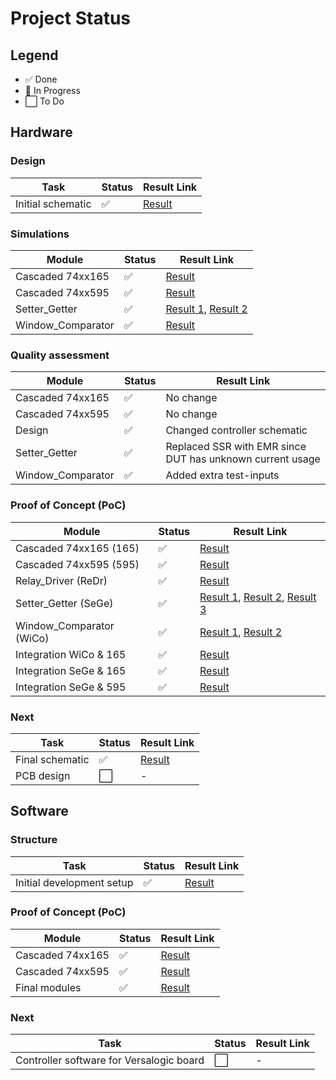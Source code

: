 # Project Status

## Legend
- ✅ Done
- 🔄 In Progress
- ⬜ To Do

## Hardware

### Design
| Task              | Status | Result Link |
|-------------------|--------|-------------|
| Initial schematic | ✅     | [Result](https://github.com/Pynckels/versalogic_board_tester/tree/main/hardware/design) |

### Simulations
| Module            | Status | Result Link |
|-------------------|--------|-------------|
| Cascaded 74xx165  | ✅     | [Result](https://github.com/Pynckels/versalogic_board_tester/blob/main/hardware/simulations/Cascaded_74xx165/result/tb_cascaded_74xx165.png) |
| Cascaded 74xx595  | ✅     | [Result](https://github.com/Pynckels/versalogic_board_tester/blob/main/hardware/simulations/Cascaded_74xx595/result/tb_cascaded_74xx595.png) |
| Setter_Getter     | ✅     | [Result 1](https://github.com/Pynckels/versalogic_board_tester/blob/main/hardware/simulations/Setter_Getter/result/Setter_Getter_Board-to-Controller.png), [Result 2](https://github.com/Pynckels/versalogic_board_tester/blob/main/hardware/simulations/Setter_Getter/result/Setter_Getter_Controller-to-Board.png) |
| Window_Comparator | ✅     | [Result](https://github.com/Pynckels/versalogic_board_tester/blob/main/hardware/simulations/Window_Comparator/result/Window_Comparator.png) |

### Quality assessment
| Module                    | Status | Result Link |
|---------------------------|--------|-------------|
| Cascaded 74xx165          | ✅     | No change |
| Cascaded 74xx595          | ✅     | No change |
| Design                    | ✅     | Changed controller schematic |
| Setter_Getter             | ✅     | Replaced SSR with EMR since DUT has unknown current usage |
| Window_Comparator         | ✅     | Added extra test-inputs |

### Proof of Concept (PoC)
| Module                    | Status | Result Link |
|---------------------------|--------|-------------|
| Cascaded 74xx165  (165)   | ✅     | [Result](https://github.com/Pynckels/versalogic_board_tester/blob/main/hardware/proofs_of_concept/Cascaded_74xx165/result/Cascaded_74xx165_output.png) |
| Cascaded 74xx595  (595)   | ✅     | [Result](https://github.com/Pynckels/versalogic_board_tester/blob/main/hardware/proofs_of_concept/Cascaded_74xx595/result/Cascaded_74xx595_output.png) |
| Relay_Driver      (ReDr)  | ✅     | [Result](https://github.com/Pynckels/versalogic_board_tester/blob/main/hardware/proofs_of_concept/Relay_Driver/result/Relay_Driver_output.png) |
| Setter_Getter     (SeGe)  | ✅     | [Result 1](https://github.com/Pynckels/versalogic_board_tester/blob/main/hardware/proofs_of_concept/Setter_Getter/result/Getter_output.png), [Result 2](https://github.com/Pynckels/versalogic_board_tester/blob/main/hardware/proofs_of_concept/Setter_Getter/result/Setter_output.png), [Result 3](https://github.com/Pynckels/versalogic_board_tester/blob/main/hardware/proofs_of_concept/Setter_Getter/result/Inverter_output.png) |
| Window_Comparator (WiCo)  | ✅     | [Result 1](https://github.com/Pynckels/versalogic_board_tester/blob/main/hardware/proofs_of_concept/Window_Comparator/result/Window_Comparator_output_input.png), [Result 2](https://github.com/Pynckels/versalogic_board_tester/blob/main/hardware/proofs_of_concept/Window_Comparator/result/Window_Comparator_output_floating.png) |
| Integration WiCo & 165    | ✅     | [Result](https://github.com/Pynckels/versalogic_board_tester/blob/main/hardware/proofs_of_concept/Window_Comparator/result/Window_Comparator_74xx165_output.txt) |
| Integration SeGe & 165    | ✅     | [Result](https://github.com/Pynckels/versalogic_board_tester/blob/main/hardware/proofs_of_concept/Setter_Getter/result/Getter_74xx165_output.txt) |
| Integration SeGe & 595    | ✅     | [Result](https://github.com/Pynckels/versalogic_board_tester/blob/main/hardware/proofs_of_concept/Setter_Getter/result/Setter_74xx595_output.png) |

### Next
| Task                       | Status | Result Link |
|----------------------------|--------|-------------|
| Final schematic            | ✅    | [Result](https://github.com/Pynckels/versalogic_board_tester/tree/main/hardware/design) |
| PCB design                 | ⬜    | - |

## Software

### Structure
| Task                        | Status | Result Link |
|-----------------------------|--------|-------------|
| Initial development setup   | ✅     | [Result](https://github.com/Pynckels/versalogic_board_tester/tree/main/software/design) |

### Proof of Concept (PoC)
| Module           | Status | Result Link |
|------------------|--------|-------------|
| Cascaded 74xx165 | ✅     | [Result](https://github.com/Pynckels/versalogic_board_tester/blob/main/hardware/proofs_of_concept/Cascaded_74xx165/result/Cascaded_74xx165_output.png) |
| Cascaded 74xx595 | ✅     | [Result](https://github.com/Pynckels/versalogic_board_tester/blob/main/hardware/proofs_of_concept/Cascaded_74xx595/result/Cascaded_74xx595_output.png) |
| Final modules    | ✅     | [Result](https://github.com/Pynckels/versalogic_board_tester/tree/main/software/design) |

### Next
| Task                                     | Status | Result Link |
|------------------------------------------|--------|-------------|
| Controller software for Versalogic board | ⬜     | - |


